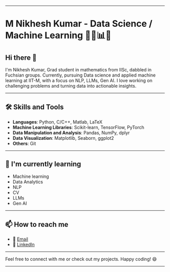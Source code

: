  

---

# M Nikhesh Kumar - Data Science / Machine Learning 👩‍💻📊🤖

## Hi there 👋

I'm Nikhesh Kumar, Grad student in mathematics from IISc, dabbled in Fuchsian groups. Currently, pursuing Data science and applied machine learning at IIT-M, with a focus on NLP, LLMs, Gen AI. I love working on challenging problems and turning data into actionable insights.

---

## 🛠️ Skills and Tools

- **Languages**: Python, C/C++, Matlab, LaTeX
- **Machine Learning Libraries**: Scikit-learn, TensorFlow, PyTorch
- **Data Manipulation and Analysis**: Pandas, NumPy, dplyr
- **Data Visualization**: Matplotlib, Seaborn, ggplot2
- **Others**: Git

---

## 🌱 I'm currently learning
- Machine learning
- Data Analytics
- NLP
- CV
- LLMs
- Gen AI 
  
---

## 📫 How to reach me

- 📧 [Email](mailto:nikheshk19@gmail.com)
- 💼 [LinkedIn](https://www.linkedin.com/in/m-nikhesh-kumar-45317483/)

---

Feel free to connect with me or check out my projects. Happy coding! 😄

---

<!---
NikheshKumar/NikheshKumar is a ✨ special ✨ repository because its `README.md` (this file) appears on your GitHub profile.
You can click the Preview link to take a look at your changes.
--->

